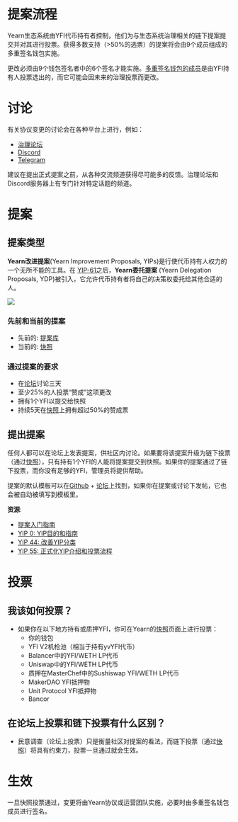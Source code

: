 # 提案流程

Yearn生态系统由YFI代币持有者控制，他们为与生态系统治理相关的链下提案提交并对其进行投票。获得多数支持（>50%的选票）的提案将会由9个成员组成的多重签名钱包实施。

更改必须由9个钱包签名者中的6个签名才能实施。[多重签名钱包的成员](https://docs.yearn.finance/resources/faq#who-is-on-the-multisig)是由YFI持有人投票选出的，而它可能会因未来的治理投票而更改。

# 讨论

有关协议变更的讨论会在各种平台上进行，例如：

 - [治理论坛](https://gov.yearn.finance/)
 - [Discord](https://discord.yearn.finance)
 - [Telegram](https://t.me/yearnfinance)

建议在提出正式提案之前，从各种交流频道获得尽可能多的反馈。治理论坛和Discord服务器上有专门针对特定话题的频道。

# 提案

## 提案类型

**Yearn改进提案**(Yearn Improvement Proposals, YIPs)是行使代币持有人权力的一个无所不能的工具。在 [YIP-61](https://gov.yearn.finance/t/yip-61-governance-2-0/10460)之后，**Yearn委托提案** (Yearn Delegation Proposals, YDP)被引入，它允许代币持有者将自己的决策权委托给其他合适的人。

![](https://i.imgur.com/ZRNp2Zq.png)

### 先前和当前的提案
- 先前的: [提案库](https://docs.yearn.finance/governance/proposal-repository)
- 当前的: [快照](https://snapshot.page/#/yearn) 

### 通过提案的要求
- 在[论坛](https://gov.yearn.finance/)讨论三天
- 至少25%的人投票“赞成”这项更改
- 拥有1个YFI以提交给快照
- 持续5天在[快照](https://snapshot.org/#/ybaby.eth)上拥有超过50%的赞成票

## 提出提案

任何人都可以在论坛上发表提案，供社区内讨论。如果要将该提案升级为链下投票（通过[快照](https://snapshot.page/#/yearn)），只有持有1个YFI的人能将提案提交到快照。如果你的提案通过了链下投票，而你没有足够的YFI，管理员将提供帮助。

提案的默认模板可以在[Github](https://github.com/yearn/YIPS/blob/master/yip-X.md) + [论坛](https://gov.yearn.finance)上找到，如果你在提案或讨论下发帖，它也会被自动被填写到模板里。

**资源**:
- [提案入门指南](https://gov.yearn.finance/t/proposal-how-to/106)
- [YIP 0: YIP目的和指南](https://yips.yearn.finance/YIPS/yip-0)
- [YIP 44: 改善YIP分类](https://yips.yearn.finance/YIPS/yip-44)
- [YIP 55: 正式化YIP介绍和投票流程](https://gov.yearn.finance/t/yip-55-formalize-the-yip-process/7959)

# 投票

## 我该如何投票？

- 如果你在以下地方持有或质押YFI，你可在Yearn的[快照](https://snapshot.page/#/yearn)页面上进行投票：
	- 你的钱包
	- YFI V2机枪池（相当于持有yvYFI代币）
	- Balancer中的YFI/WETH LP代币
	- Uniswap中的YFI/WETH LP代币
	- 质押在MasterChef中的Sushiswap YFI/WETH LP代币 
	- MakerDAO YFI抵押物
	- Unit Protocol YFI抵押物
	- Bancor

## 在论坛上投票和链下投票有什么区别？

- 民意调查（论坛上投票）只是衡量社区对提案的看法，而链下投票（通过[快照](https://snapshot.page/#/yearn)）将具有约束力，投票一旦通过就会生效。

# 生效

一旦快照投票通过，变更将由Yearn协议或运营团队实施，必要时由多重签名钱包成员进行签名。
